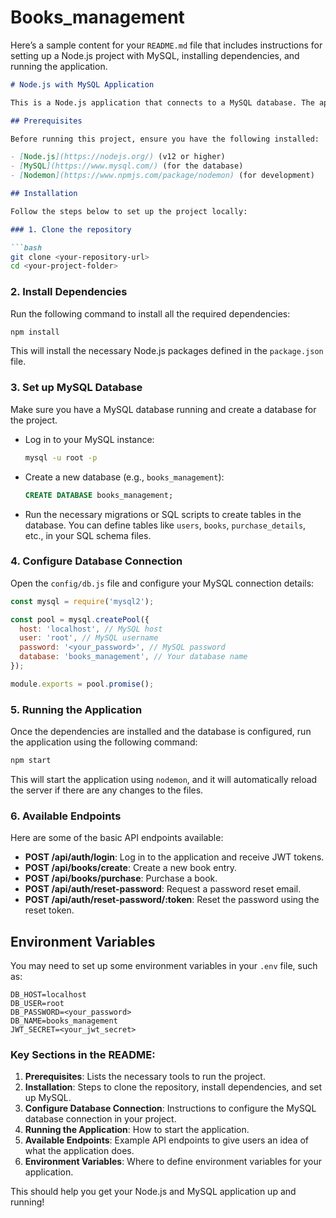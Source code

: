 # Books_management

Here’s a sample content for your `README.md` file that includes instructions for setting up a Node.js project with MySQL, installing dependencies, and running the application.

```markdown
# Node.js with MySQL Application

This is a Node.js application that connects to a MySQL database. The application allows you to perform operations such as creating, updating, and deleting records from a MySQL database. The project also includes APIs for managing books and purchases.

## Prerequisites

Before running this project, ensure you have the following installed:

- [Node.js](https://nodejs.org/) (v12 or higher)
- [MySQL](https://www.mysql.com/) (for the database)
- [Nodemon](https://www.npmjs.com/package/nodemon) (for development)

## Installation

Follow the steps below to set up the project locally:

### 1. Clone the repository

```bash
git clone <your-repository-url>
cd <your-project-folder>
```

### 2. Install Dependencies

Run the following command to install all the required dependencies:

```bash
npm install
```

This will install the necessary Node.js packages defined in the `package.json` file.

### 3. Set up MySQL Database

Make sure you have a MySQL database running and create a database for the project.

- Log in to your MySQL instance:
  
  ```bash
  mysql -u root -p
  ```

- Create a new database (e.g., `books_management`):
  
  ```sql
  CREATE DATABASE books_management;
  ```

- Run the necessary migrations or SQL scripts to create tables in the database. You can define tables like `users`, `books`, `purchase_details`, etc., in your SQL schema files.

### 4. Configure Database Connection

Open the `config/db.js` file and configure your MySQL connection details:

```javascript
const mysql = require('mysql2');

const pool = mysql.createPool({
  host: 'localhost', // MySQL host
  user: 'root', // MySQL username
  password: '<your_password>', // MySQL password
  database: 'books_management', // Your database name
});

module.exports = pool.promise();
```

### 5. Running the Application

Once the dependencies are installed and the database is configured, run the application using the following command:

```bash
npm start
```

This will start the application using `nodemon`, and it will automatically reload the server if there are any changes to the files.

### 6. Available Endpoints

Here are some of the basic API endpoints available:

- **POST /api/auth/login**: Log in to the application and receive JWT tokens.
- **POST /api/books/create**: Create a new book entry.
- **POST /api/books/purchase**: Purchase a book.
- **POST /api/auth/reset-password**: Request a password reset email.
- **POST /api/auth/reset-password/:token**: Reset the password using the reset token.

## Environment Variables

You may need to set up some environment variables in your `.env` file, such as:

```
DB_HOST=localhost
DB_USER=root
DB_PASSWORD=<your_password>
DB_NAME=books_management
JWT_SECRET=<your_jwt_secret>
```


### Key Sections in the README:

1. **Prerequisites**: Lists the necessary tools to run the project.
2. **Installation**: Steps to clone the repository, install dependencies, and set up MySQL.
3. **Configure Database Connection**: Instructions to configure the MySQL database connection in your project.
4. **Running the Application**: How to start the application.
5. **Available Endpoints**: Example API endpoints to give users an idea of what the application does.
6. **Environment Variables**: Where to define environment variables for your application.

This should help you get your Node.js and MySQL application up and running!
